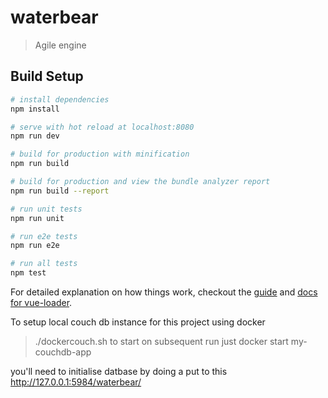 # waterbear

> Agile engine

## Build Setup

``` bash
# install dependencies
npm install

# serve with hot reload at localhost:8080
npm run dev

# build for production with minification
npm run build

# build for production and view the bundle analyzer report
npm run build --report

# run unit tests
npm run unit

# run e2e tests
npm run e2e

# run all tests
npm test
```

For detailed explanation on how things work, checkout the [guide](http://vuejs-templates.github.io/webpack/) and [docs for vue-loader](http://vuejs.github.io/vue-loader).

To setup local couch db instance for this project using docker
> ./dockercouch.sh
to start on subsequent run just
> docker start my-couchdb-app

you'll need to initialise datbase by doing a put to this
http://127.0.0.1:5984/waterbear/
